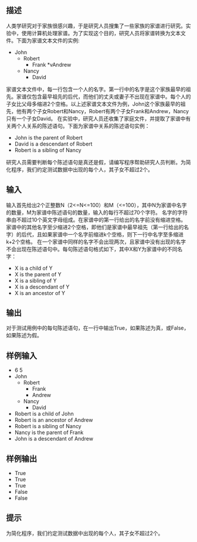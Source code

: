 ## 描述
人类学研究对于家族很感兴趣，于是研究人员搜集了一些家族的家谱进行研究。实验中，使用计算机处理家谱。为了实现这个目的，研究人员将家谱转换为文本文件。下面为家谱文本文件的实例:
* John
  * Robert
    * Frank
    *vAndrew
  * Nancy
    * David

家谱文本文件中，每一行包含一个人的名字。第一行中的名字是这个家族最早的祖先。家谱仅包含最早祖先的后代，而他们的丈夫或妻子不出现在家谱中。每个人的子女比父母多缩进2个空格。以上述家谱文本文件为例，John这个家族最早的祖先，他有两个子女Robert和Nancy，Robert有两个子女Frank和Andrew，Nancy只有一个子女David。
在实验中，研究人员还收集了家庭文件，并提取了家谱中有关两个人关系的陈述语句。下面为家谱中关系的陈述语句实例：
* John is the parent of Robert
* David is a descendant of Robert
* Robert is a sibling of Nancy

研究人员需要判断每个陈述语句是真还是假，请编写程序帮助研究人员判断。为简化程序，我们约定测试数据中出现的每个人，其子女不超过2个。

## 输入

输入首先给出2个正整数N（2<=N<=100）和M（<=100），其中N为家谱中名字的数量，M为家谱中陈述语句的数量，输入的每行不超过70个字符。
名字的字符串由不超过10个英文字母组成。在家谱中的第一行给出的名字前没有缩进空格。家谱中的其他名字至少缩进2个空格，即他们是家谱中最早祖先（第一行给出的名字）的后代，且如果家谱中一个名字前缩进k个空格，则下一行中名字至多缩进k+2个空格。
在一个家谱中同样的名字不会出现两次，且家谱中没有出现的名字不会出现在陈述语句中。每句陈述语句格式如下，其中X和Y为家谱中的不同名字：
* X is a child of Y
* X is the parent of Y
* X is a sibling of Y
* X is a descendant of Y
* X is an ancestor of Y

## 输出

对于测试用例中的每句陈述语句，在一行中输出True，如果陈述为真，或False，如果陈述为假。

## 样例输入

* 6 5
* John
  * Robert
    * Frank
    * Andrew
  * Nancy
    * David
* Robert is a child of John
* Robert is an ancestor of Andrew
* Robert is a sibling of Nancy
* Nancy is the parent of Frank
* John is a descendant of Andrew	

## 样例输出
* True
* True
* True
* False
* False

## 提示
为简化程序，我们约定测试数据中出现的每个人，其子女不超过2个。
